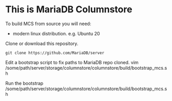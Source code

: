 This is MariaDB Columnstore
=====================

To build MCS from source you will need:

  * modern linux distribution. e.g. Ubuntu 20

Clone or download this repository.

    git clone https://github.com/MariaDB/server

Edit a bootstrap script to fix paths to MariaDB repo cloned.
    vim /some/path/server/storage/columnstore/columnstore/build/bootstrap_mcs.sh

Run the bootstrap
    /some/path/server/storage/columnstore/columnstore/build/bootstrap_mcs.sh
